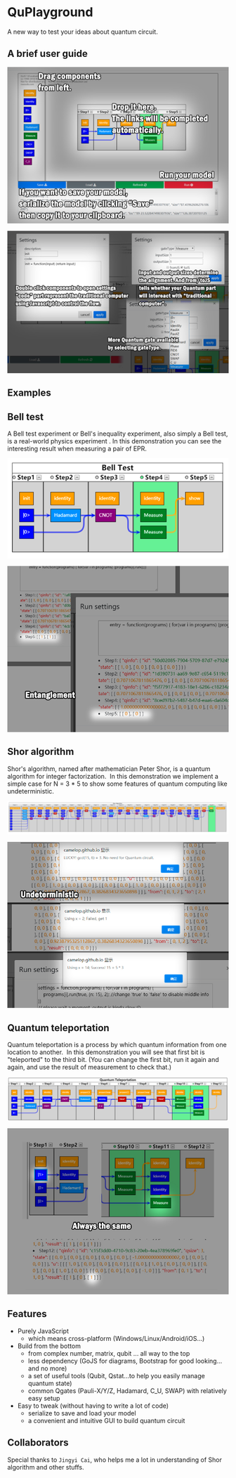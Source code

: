 # **Qu**Playground

A new way to test your ideas about quantum circuit. 

## A brief user guide

![a](screenshots/help/a.jpg)

![b](screenshots/help/b.jpg)

## Examples

## Bell test

A Bell test experiment or Bell's inequality experiment, also simply a Bell test, is a real-world physics experiment . In this demonstration you can see the interesting result when measuring a pair of EPR. 

![1](screenshots/help/1.png)

![c](screenshots/help/c.jpg)


## Shor algorithm

Shor's algorithm, named after mathematician Peter Shor, is a quantum algorithm for integer factorization.  In this demonstration we implement a simple case for N = 3 * 5 to show some features of quantum computing like undeterministic. 

![4](screenshots/help/4.png)

![d](screenshots/help/d.jpg)


## Quantum teleportation

Quantum teleportation is a process by which quantum information from one location to another.  In this demonstration you will see that first bit is "teleported" to the third bit. (You can change the first bit, run it again and again, and use the result of measurement to check that.) 

![8](screenshots/help/8.png)

![e](screenshots/help/e.jpg)

## Features

- Purely JavaScript 
  - which means cross-platform (Windows/Linux/Android/iOS...)
- Build from the bottom 
  - from complex number, matrix, qubit ... all way to the top
  - less dependency (GoJS for diagrams, Bootstrap for good looking... and no more)
  - a set of useful tools (Qubit, Qstat...to help you easily manage quantum state)
  - common Qgates (Pauli-X/Y/Z, Hadamard, C_U, SWAP) with relatively easy setup
- Easy to tweak (without having to write a lot of code)
  - serialize to save and load your model
  - a convenient and intuitive GUI to build quantum circuit

## Collaborators

Special thanks to ```Jingyi Cai```, who helps me a lot in understanding of Shor algorithm and other stuffs.
